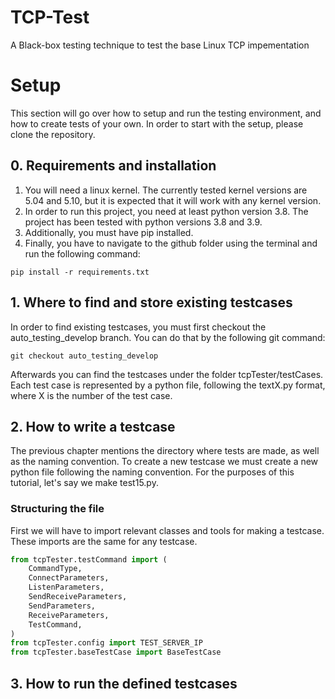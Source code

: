 # TCP-Test

A Black-box testing technique to test the base Linux TCP impementation

# Setup
This section will go over how to setup and run the testing environment, and how to create tests of your own. In order to start with the setup, please clone the repository.

## 0. Requirements and installation
1.  You will need a linux kernel. The currently tested kernel versions are 5.04 and 5.10, but it is expected that it will work with any kernel version.
1. In order to run this project, you need at least python version 3.8. The project has been tested with python versions 3.8 and 3.9.
1. Additionally, you must have pip installed.
1. Finally, you have to navigate to the github folder using the terminal and run the following command:
```
pip install -r requirements.txt
```
## 1. Where to find and store existing testcases
In order to find existing testcases, you must first checkout the auto_testing_develop branch. You can do that by the following git command:
```
git checkout auto_testing_develop
```
Afterwards you can find the testcases under the folder tcpTester/testCases. Each test case is represented by a python file, following the textX.py format, where X is the number of the test case.
## 2. How to write a testcase
The previous chapter mentions the directory where tests are made, as well as the naming convention. To create a new testcase we must create a new python file following the naming convention. For the purposes of this tutorial, let's say we make test15.py.
### Structuring the file
First we will have to import relevant classes and tools for making a testcase. These imports are the same for any testcase.
```python
from tcpTester.testCommand import (
    CommandType,
    ConnectParameters,
    ListenParameters,
    SendReceiveParameters,
    SendParameters,
    ReceiveParameters,
    TestCommand,
)
from tcpTester.config import TEST_SERVER_IP
from tcpTester.baseTestCase import BaseTestCase
```
## 3. How to run the defined testcases
